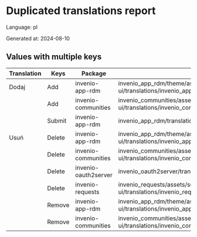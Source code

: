 # Duplicated translations report

Language: pl

Generated at: 2024-08-10


## Values with multiple keys


| Translation | Keys | Package | File |
|-------------|------| --- | --- |
| Dodaj| Add | invenio-app-rdm | invenio_app_rdm/theme/assets/semantic-ui/translations/invenio_app_rdm/messages/pl/messages.po |
|| Add | invenio-communities | invenio_communities/assets/semantic-ui/translations/invenio_communities/messages/pl/messages.po |
|| Submit | invenio-app-rdm | invenio_app_rdm/translations/pl/LC_MESSAGES/messages.po |
| Usuń| Delete | invenio-app-rdm | invenio_app_rdm/theme/assets/semantic-ui/translations/invenio_app_rdm/messages/pl/messages.po |
|| Delete | invenio-communities | invenio_communities/assets/semantic-ui/translations/invenio_communities/messages/pl/messages.po |
|| Delete | invenio-oauth2server | invenio_oauth2server/translations/pl/LC_MESSAGES/messages.po |
|| Delete | invenio-requests | invenio_requests/assets/semantic-ui/translations/invenio_requests/messages/pl/messages.po |
|| Remove | invenio-app-rdm | invenio_app_rdm/theme/assets/semantic-ui/translations/invenio_app_rdm/messages/pl/messages.po |
|| Remove | invenio-communities | invenio_communities/assets/semantic-ui/translations/invenio_communities/messages/pl/messages.po |
